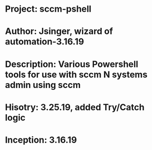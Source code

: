 # Project:		    sccm-pshell
# Author:		      Jsinger, wizard of automation-3.16.19
# Description:		Various Powershell tools for use with sccm N systems admin using sccm
# Hisotry:        3.25.19, added Try/Catch logic
# Inception:		  3.16.19
# 
